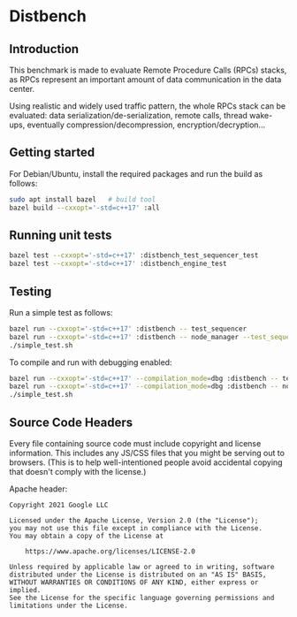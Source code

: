 # Distbench

## Introduction

This benchmark is made to evaluate Remote Procedure Calls (RPCs) stacks, as
RPCs represent an important amount of data communication in the data center.

Using realistic and widely used traffic pattern, the whole RPCs stack can
be evaluated: data serialization/de-serialization, remote calls, thread
wake-ups, eventually compression/decompression, encryption/decryption...

## Getting started

For Debian/Ubuntu, install the required packages and run the build as follows:
```bash
sudo apt install bazel   # build tool
bazel build --cxxopt='-std=c++17' :all
```

## Running unit tests

```bash
bazel test --cxxopt='-std=c++17' :distbench_test_sequencer_test
bazel test --cxxopt='-std=c++17' :distbench_engine_test
```

## Testing

Run a simple test as follows:

```bash
bazel run --cxxopt='-std=c++17' :distbench -- test_sequencer
bazel run --cxxopt='-std=c++17' :distbench -- node_manager --test_sequencer=localhost:10000 --port=9999
./simple_test.sh
```

To compile and run with debugging enabled:

```bash
bazel run --cxxopt='-std=c++17' --compilation_mode=dbg :distbench -- test_sequencer
bazel run --cxxopt='-std=c++17' --compilation_mode=dbg :distbench -- node_manager --test_sequencer=localhost:10000 --port=9999
./simple_test.sh
```

## Source Code Headers

Every file containing source code must include copyright and license
information. This includes any JS/CSS files that you might be serving out to
browsers. (This is to help well-intentioned people avoid accidental copying that
doesn't comply with the license.)

Apache header:

    Copyright 2021 Google LLC

    Licensed under the Apache License, Version 2.0 (the "License");
    you may not use this file except in compliance with the License.
    You may obtain a copy of the License at

        https://www.apache.org/licenses/LICENSE-2.0

    Unless required by applicable law or agreed to in writing, software
    distributed under the License is distributed on an "AS IS" BASIS,
    WITHOUT WARRANTIES OR CONDITIONS OF ANY KIND, either express or implied.
    See the License for the specific language governing permissions and
    limitations under the License.
